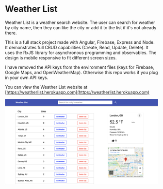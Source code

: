 # Weather List

Weather List is a weather search website. The user can search for weather by city name, then they can like the city or add it to the list if it's not already there.

This is a full stack project made with Angular, Firebase, Express and Node. It demonstrates full CRUD capabilities (Create, Read, Update, Delete). It uses the RxJS library for asynchronous programming and observables. The design is mobile responsive to fit different screen sizes.

I have removed the API keys from the environment files (keys for Firebase, Google Maps, and OpenWeatherMap). Otherwise this repo works if you plug in your own API keys.

You can view the Weather List website at [https://weatherlist.herokuapp.com](https://weatherlist.herokuapp.com)

![Weather List](./src/assets/weatherlist.png)